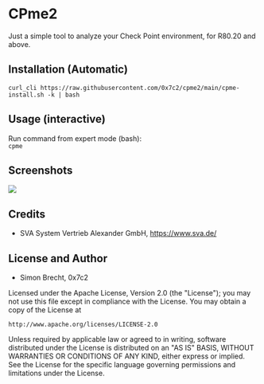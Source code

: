 # CPme2
Just a simple tool to analyze your Check Point environment,
for R80.20 and above.

## Installation (Automatic)
```curl_cli https://raw.githubusercontent.com/0x7c2/cpme2/main/cpme-install.sh -k | bash```


## Usage (interactive)
Run command from expert mode (bash):  
```cpme```

## Screenshots
<img src="https://brecht.systems/cpme/cpme2.png">


## Credits
- SVA System Vertrieb Alexander GmbH, https://www.sva.de/


## License and Author
- Simon Brecht, 0x7c2

Licensed under the Apache License, Version 2.0 (the "License"); you may not use this file except in compliance with the License. You may obtain a copy of the License at

```http://www.apache.org/licenses/LICENSE-2.0```

Unless required by applicable law or agreed to in writing, software distributed under the License is distributed on an "AS IS" BASIS, WITHOUT WARRANTIES OR CONDITIONS OF ANY KIND, either express or implied. See the License for the specific language governing permissions and limitations under the License.

